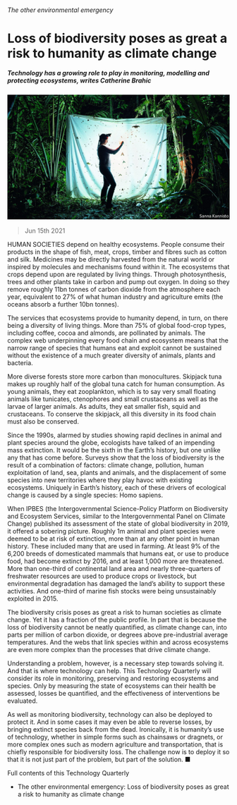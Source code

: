 ###### The other environmental emergency

# Loss of biodiversity poses as great a risk to humanity as climate change 

##### Technology has a growing role to play in monitoring, modelling and protecting ecosystems, writes Catherine Brahic 

![image](images/20210619_TQP093_0.jpg) 

> Jun 15th 2021 

HUMAN SOCIETIES depend on healthy ecosystems. People consume their products in the shape of fish, meat, crops, timber and fibres such as cotton and silk. Medicines may be directly harvested from the natural world or inspired by molecules and mechanisms found within it. The ecosystems that crops depend upon are regulated by living things. Through photosynthesis, trees and other plants take in carbon and pump out oxygen. In doing so they remove roughly 11bn tonnes of carbon dioxide from the atmosphere each year, equivalent to 27% of what human industry and agriculture emits (the oceans absorb a further 10bn tonnes).

The services that ecosystems provide to humanity depend, in turn, on there being a diversity of living things. More than 75% of global food-crop types, including coffee, cocoa and almonds, are pollinated by animals. The complex web underpinning every food chain and ecosystem means that the narrow range of species that humans eat and exploit cannot be sustained without the existence of a much greater diversity of animals, plants and bacteria.


More diverse forests store more carbon than monocultures. Skipjack tuna makes up roughly half of the global tuna catch for human consumption. As young animals, they eat zooplankton, which is to say very small floating animals like tunicates, ctenophores and small crustaceans as well as the larvae of larger animals. As adults, they eat smaller fish, squid and crustaceans. To conserve the skipjack, all this diversity in its food chain must also be conserved.

Since the 1990s, alarmed by studies showing rapid declines in animal and plant species around the globe, ecologists have talked of an impending mass extinction. It would be the sixth in the Earth’s history, but one unlike any that has come before. Surveys show that the loss of biodiversity is the result of a combination of factors: climate change, pollution, human exploitation of land, sea, plants and animals, and the displacement of some species into new territories where they play havoc with existing ecosystems. Uniquely in Earth’s history, each of these drivers of ecological change is caused by a single species: Homo sapiens.

When IPBES (the Intergovernmental Science-Policy Platform on Biodiversity and Ecosystem Services, similar to the Intergovernmental Panel on Climate Change) published its assessment of the state of global biodiversity in 2019, it offered a sobering picture. Roughly 1m animal and plant species were deemed to be at risk of extinction, more than at any other point in human history. These included many that are used in farming. At least 9% of the 6,200 breeds of domesticated mammals that humans eat, or use to produce food, had become extinct by 2016, and at least 1,000 more are threatened. More than one-third of continental land area and nearly three-quarters of freshwater resources are used to produce crops or livestock, but environmental degradation has damaged the land’s ability to support these activities. And one-third of marine fish stocks were being unsustainably exploited in 2015.

The biodiversity crisis poses as great a risk to human societies as climate change. Yet it has a fraction of the public profile. In part that is because the loss of biodiversity cannot be neatly quantified, as climate change can, into parts per million of carbon dioxide, or degrees above pre-industrial average temperatures. And the webs that link species within and across ecosystems are even more complex than the processes that drive climate change.

Understanding a problem, however, is a necessary step towards solving it. And that is where technology can help. This Technology Quarterly will consider its role in monitoring, preserving and restoring ecosystems and species. Only by measuring the state of ecosystems can their health be assessed, losses be quantified, and the effectiveness of interventions be evaluated.

As well as monitoring biodiversity, technology can also be deployed to protect it. And in some cases it may even be able to reverse losses, by bringing extinct species back from the dead. Ironically, it is humanity’s use of technology, whether in simple forms such as chainsaws or dragnets, or more complex ones such as modern agriculture and transportation, that is chiefly responsible for biodiversity loss. The challenge now is to deploy it so that it is not just part of the problem, but part of the solution. ■

Full contents of this Technology Quarterly

* The other environmental emergency: Loss of biodiversity poses as great a risk to humanity as climate change





